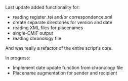 Last update added functionality for:
- reading register_tei and/or correspondence.xml
- create separate directories for version and date
- reading XML files for placenames
- single-CMIF output
- reading chronology file

And was really a refactor of the entire script's core.

In progress:
- Implement date update function from chronology file
- Placename augmentation for sender and recipient
